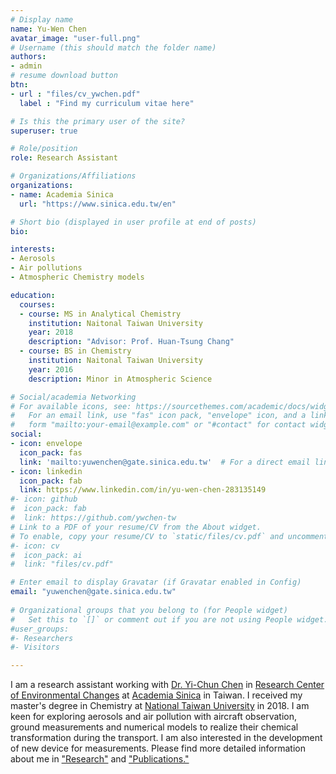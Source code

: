 ```yaml
---
# Display name
name: Yu-Wen Chen
avatar_image: "user-full.png"
# Username (this should match the folder name)
authors:
- admin
# resume download button
btn:
- url : "files/cv_ywchen.pdf"
  label : "Find my curriculum vitae here"

# Is this the primary user of the site?
superuser: true

# Role/position
role: Research Assistant

# Organizations/Affiliations
organizations:
- name: Academia Sinica
  url: "https://www.sinica.edu.tw/en"

# Short bio (displayed in user profile at end of posts)
bio: 

interests:
- Aerosols
- Air pollutions
- Atmospheric Chemistry models

education:
  courses:
  - course: MS in Analytical Chemistry
    institution: Naitonal Taiwan University
    year: 2018
    description: "Advisor: Prof. Huan-Tsung Chang"
  - course: BS in Chemistry
    institution: Naitonal Taiwan University
    year: 2016
    description: Minor in Atmospheric Science

# Social/academia Networking
# For available icons, see: https://sourcethemes.com/academic/docs/widgets/#icons
#   For an email link, use "fas" icon pack, "envelope" icon, and a link in the
#   form "mailto:your-email@example.com" or "#contact" for contact widget.
social:
- icon: envelope
  icon_pack: fas
  link: 'mailto:yuwenchen@gate.sinica.edu.tw'  # For a direct email link, use "mailto:test@example.org".
- icon: linkedin
  icon_pack: fab
  link: https://www.linkedin.com/in/yu-wen-chen-283135149
#- icon: github
#  icon_pack: fab
#  link: https://github.com/ywchen-tw
# Link to a PDF of your resume/CV from the About widget.
# To enable, copy your resume/CV to `static/files/cv.pdf` and uncomment the lines below.  
#- icon: cv
#  icon_pack: ai
#  link: "files/cv.pdf"

# Enter email to display Gravatar (if Gravatar enabled in Config)
email: "yuwenchen@gate.sinica.edu.tw"
  
# Organizational groups that you belong to (for People widget)
#   Set this to `[]` or comment out if you are not using People widget.  
#user_groups:
#- Researchers
#- Visitors

---
```

I am a research assistant working with 
<a href="http://www.rcec.sinica.edu.tw/index.php?action=member&cid=8&id=258" target="_blank">Dr. Yi-Chun Chen</a> 
in <a href="http://www.rcec.sinica.edu.tw/" target="_blank">Research Center of Environmental Changes</a> 
at <a href="https://www.sinica.edu.tw/en" target="_blank">Academia Sinica</a> in Taiwan. 
I received my master's degree in Chemistry at 
<a href="https://www.ch.ntu.edu.tw/english/" target="_blank">National Taiwan University</a> in 2018. 
I am keen for exploring aerosols and air pollution with 
aircraft observation, ground measurements and numerical models to realize their chemical transformation during the transport. 
I am also interested in the development of new device for measurements. Please find more detailed information about me in 
<a href="#research">"Research"</a> and 
<a href="#publications">"Publications."</a>
